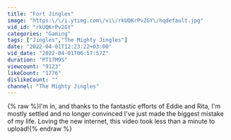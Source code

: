 ```yaml
---
title: "Fort Jingles"
image: "https:\/\/i.ytimg.com\/vi\/rkUQKrPv2GY\/hqdefault.jpg"
vid_id: "rkUQKrPv2GY"
categories: "Gaming"
tags: ["Jingles","The Mighty Jingles"]
date: "2022-04-01T12:23:22+03:00"
vid_date: "2022-04-01T06:57:57Z"
duration: "PT17M9S"
viewcount: "9123"
likeCount: "1776"
dislikeCount: ""
channel: "The Mighty Jingles"
---
```

{% raw %}I'm in, and thanks to the fantastic efforts of Eddie and Rita, I'm mostly settled and no longer convinced I've just made the biggest mistake of my life.  Loving the new internet, this video took less than a minute to upload!{% endraw %}
